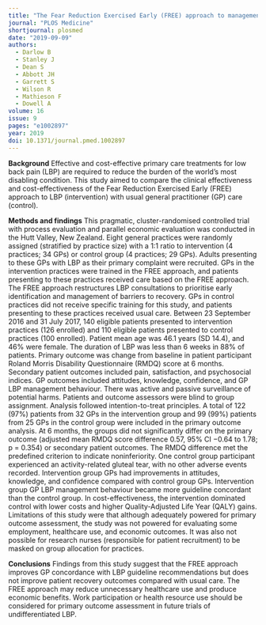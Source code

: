 ```yaml
---
title: "The Fear Reduction Exercised Early (FREE) approach to management of low back pain in general practice: A pragmatic cluster-randomised controlled trial"
journal: "PLOS Medicine"
shortjournal: plosmed
date: "2019-09-09"
authors:
  - Darlow B
  - Stanley J
  - Dean S
  - Abbott JH
  - Garrett S
  - Wilson R
  - Mathieson F
  - Dowell A
volume: 16
issue: 9
pages: "e1002897"
year: 2019
doi: 10.1371/journal.pmed.1002897
---
```


**Background**
Effective and cost-effective primary care treatments for low back pain (LBP) are required to reduce the burden of the world’s most disabling condition. This study aimed to compare the clinical effectiveness and cost-effectiveness of the Fear Reduction Exercised Early (FREE) approach to LBP (intervention) with usual general practitioner (GP) care (control).

**Methods and findings**
This pragmatic, cluster-randomised controlled trial with process evaluation and parallel economic evaluation was conducted in the Hutt Valley, New Zealand. Eight general practices were randomly assigned (stratified by practice size) with a 1:1 ratio to intervention (4 practices; 34 GPs) or control group (4 practices; 29 GPs). Adults presenting to these GPs with LBP as their primary complaint were recruited. GPs in the intervention practices were trained in the FREE approach, and patients presenting to these practices received care based on the FREE approach. The FREE approach restructures LBP consultations to prioritise early identification and management of barriers to recovery. GPs in control practices did not receive specific training for this study, and patients presenting to these practices received usual care. Between 23 September 2016 and 31 July 2017, 140 eligible patients presented to intervention practices (126 enrolled) and 110 eligible patients presented to control practices (100 enrolled). Patient mean age was 46.1 years (SD 14.4), and 46% were female. The duration of LBP was less than 6 weeks in 88% of patients. Primary outcome was change from baseline in patient participant Roland Morris Disability Questionnaire (RMDQ) score at 6 months. Secondary patient outcomes included pain, satisfaction, and psychosocial indices. GP outcomes included attitudes, knowledge, confidence, and GP LBP management behaviour. There was active and passive surveillance of potential harms. Patients and outcome assessors were blind to group assignment. Analysis followed intention-to-treat principles. A total of 122 (97%) patients from 32 GPs in the intervention group and 99 (99%) patients from 25 GPs in the control group were included in the primary outcome analysis. At 6 months, the groups did not significantly differ on the primary outcome (adjusted mean RMDQ score difference 0.57, 95% CI −0.64 to 1.78; p = 0.354) or secondary patient outcomes. The RMDQ difference met the predefined criterion to indicate noninferiority. One control group participant experienced an activity-related gluteal tear, with no other adverse events recorded. Intervention group GPs had improvements in attitudes, knowledge, and confidence compared with control group GPs. Intervention group GP LBP management behaviour became more guideline concordant than the control group. In cost-effectiveness, the intervention dominated control with lower costs and higher Quality-Adjusted Life Year (QALY) gains. Limitations of this study were that although adequately powered for primary outcome assessment, the study was not powered for evaluating some employment, healthcare use, and economic outcomes. It was also not possible for research nurses (responsible for patient recruitment) to be masked on group allocation for practices.

**Conclusions**
Findings from this study suggest that the FREE approach improves GP concordance with LBP guideline recommendations but does not improve patient recovery outcomes compared with usual care. The FREE approach may reduce unnecessary healthcare use and produce economic benefits. Work participation or health resource use should be considered for primary outcome assessment in future trials of undifferentiated LBP.
